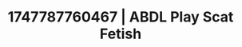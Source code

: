 ---
categories:
- Vore fantasy
- Bukkake
- Femdom wrestling
- Hand over mouth play
- Body positivity
image: /assets/images/1747787760467.jpg
layout: post
seo:
  description: Featured content with premium Scat Fetish, ABDL Play. HD images available.
  keywords: Scat Fetish, ABDL Play
  og_image: /assets/images/1747787760467.jpg
  schema_type: VisualArtwork
tags:
- ABDL Play
- Scat Fetish
- '#1747787760467'
title: 1747787760467 | ABDL Play Scat Fetish
---